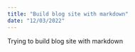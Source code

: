 ```yaml
---
title: "Build blog site with markdown"
date: "12/03/2022"
---
```


Trying to build blog site with markdown